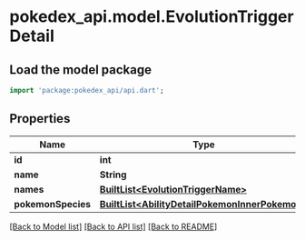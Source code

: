 # pokedex_api.model.EvolutionTriggerDetail

## Load the model package
```dart
import 'package:pokedex_api/api.dart';
```

## Properties
Name | Type | Description | Notes
------------ | ------------- | ------------- | -------------
**id** | **int** |  | 
**name** | **String** |  | 
**names** | [**BuiltList&lt;EvolutionTriggerName&gt;**](EvolutionTriggerName.md) |  | 
**pokemonSpecies** | [**BuiltList&lt;AbilityDetailPokemonInnerPokemon&gt;**](AbilityDetailPokemonInnerPokemon.md) |  | 

[[Back to Model list]](../README.md#documentation-for-models) [[Back to API list]](../README.md#documentation-for-api-endpoints) [[Back to README]](../README.md)


